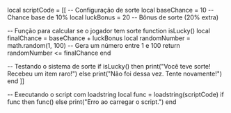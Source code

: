 local scriptCode = [[
-- Configuração de sorte
local baseChance = 10 -- Chance base de 10%
local luckBonus = 20  -- Bônus de sorte (20% extra)

-- Função para calcular se o jogador tem sorte
function isLucky()
    local finalChance = baseChance + luckBonus
    local randomNumber = math.random(1, 100) -- Gera um número entre 1 e 100
    return randomNumber <= finalChance
end

-- Testando o sistema de sorte
if isLucky() then
    print("Você teve sorte! Recebeu um item raro!")
else
    print("Não foi dessa vez. Tente novamente!")
end
]]

-- Executando o script com loadstring
local func = loadstring(scriptCode)
if func then
    func()
else
    print("Erro ao carregar o script.")
end
